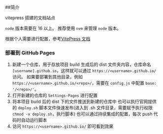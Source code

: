 ##简介

vitepress 搭建的文档站点

`node` 版本需要在 16 以上。 推荐使用 `nvm` 来管理 `node` 版本。

根据个人需要进行配置，参考[VitePress 文档](https://vitepress.dev/reference/site-config)

### 部署到 GitHub Pages

1. 新建一个仓库，用于存放项目 build 生成后的 dist 文件夹内容，仓库命名 `[username].github.io`，这样就可以通过 `https://<username>.github.io/` 访问。
如果要部署到其他目录，例如 `https://<username>.github.io/<repo>/`，需要在 `config.js` 中配置 `base: '/<repo>/'`。
2. 打开新建的仓库的 `Settings-Pages` 进行配置
3. 将本项目 build 后的 dist 下的文件推送到新建的仓库中
也可以执行官网提供的 `deploy.sh` 脚本文件快速发布(进入到 .sh 文件目录，需要赋予执行权限`chmod -x deploy.sh`，执行脚本)
也可以通过持续集成的配置，每次 push 代码时自动运行脚本
4. 访问 `https://<username>.github.io/` 即可看到效果
